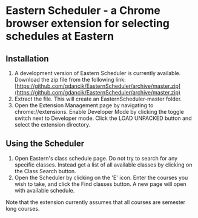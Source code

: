 # Eastern Scheduler - a Chrome browser extension for selecting schedules at Eastern #

## Installation ##
1. A development version of Eastern Scheduler is currently available. Download the zip file from the following link: 
[https://github.com/gdancik/EasternScheduler/archive/master.zip](https://github.com/gdancik/EasternScheduler/archive/master.zip)
2. Extract the file. This will create an EasternScheduler-master folder.
3. Open the Extension Management page by navigating to chrome://extensions. Enable Developer Mode by clicking the toggle switch next to Developer mode. Click the LOAD UNPACKED button and select the extension directory.

## Using the Scheduler ##
1. Open Eastern's class schedule page. Do not try to search for any specific classes. Instead get a list of all available classes by clicking on the Class Search button.
2. Open the Scheduler by clicking on the 'E' icon. Enter the courses you wish to take, and click the Find classes button. A new page will open with available schedule.

Note that the extension currently assumes that all courses are semester long courses. 

